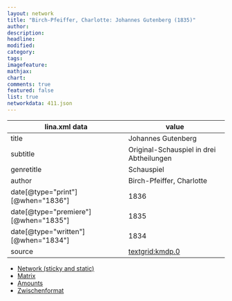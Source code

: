 ```yaml
---
layout: network
title: "Birch-Pfeiffer, Charlotte: Johannes Gutenberg (1835)"
author:
description:
headline:
modified:
category:
tags:
imagefeature: 
mathjax: 
chart: 
comments: true
featured: false
list: true
networkdata: 411.json
---
```

lina.xml data  | value
------------- | -------------
title|Johannes Gutenberg
subtitle|Original-Schauspiel in drei Abtheilungen
genretitle|Schauspiel
author|Birch-Pfeiffer, Charlotte
date[@type="print"][@when="1836"]|1836
date[@type="premiere"][@when="1835"]|1835
date[@type="written"][@when="1834"]|1834
source|[textgrid:kmdp.0](https://textgridlab.org/1.0/tgcrud-public/rest/textgrid:kmdp.0/data)



* [Network (sticky and static)](/network411)
* [Matrix](/matrix411)
* [Amounts](/amounts411)
* [Zwischenformat](/lina411 )
